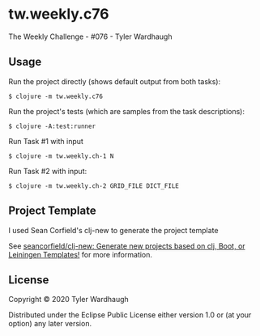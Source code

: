 # tw.weekly.c76


The Weekly Challenge - #076 - Tyler Wardhaugh

## Usage

Run the project directly (shows default output from both tasks):

    $ clojure -m tw.weekly.c76

Run the project's tests (which are samples from the task descriptions):

    $ clojure -A:test:runner

Run Task #1 with input

    $ clojure -m tw.weekly.ch-1 N

Run Task #2 with input:

    $ clojure -m tw.weekly.ch-2 GRID_FILE DICT_FILE

## Project Template

I used Sean Corfield's clj-new to generate the project template

See [seancorfield/clj-new: Generate new projects based on clj, Boot, or Leiningen Templates!](https://github.com/seancorfield/clj-new) for more information.

## License

Copyright © 2020 Tyler Wardhaugh

Distributed under the Eclipse Public License either version 1.0 or (at
your option) any later version.
